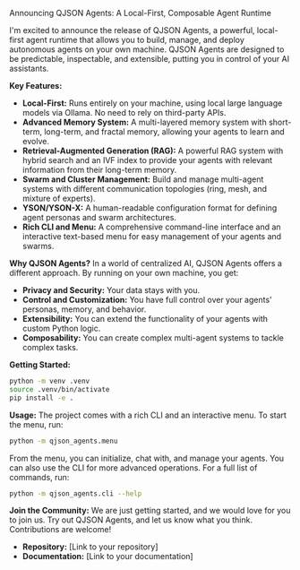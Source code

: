 Announcing QJSON Agents: A Local-First, Composable Agent Runtime

I'm excited to announce the release of QJSON Agents, a powerful, local-first agent runtime that allows you to build, manage, and deploy autonomous agents on your own machine. QJSON Agents are designed to be predictable, inspectable, and extensible, putting you in control of your AI assistants.

**Key Features:**
*   **Local-First:** Runs entirely on your machine, using local large language models via Ollama. No need to rely on third-party APIs.
*   **Advanced Memory System:** A multi-layered memory system with short-term, long-term, and fractal memory, allowing your agents to learn and evolve.
*   **Retrieval-Augmented Generation (RAG):** A powerful RAG system with hybrid search and an IVF index to provide your agents with relevant information from their long-term memory.
*   **Swarm and Cluster Management:** Build and manage multi-agent systems with different communication topologies (ring, mesh, and mixture of experts).
*   **YSON/YSON-X:** A human-readable configuration format for defining agent personas and swarm architectures.
*   **Rich CLI and Menu:** A comprehensive command-line interface and an interactive text-based menu for easy management of your agents and swarms.

**Why QJSON Agents?**
In a world of centralized AI, QJSON Agents offers a different approach. By running on your own machine, you get:
*   **Privacy and Security:** Your data stays with you.
*   **Control and Customization:** You have full control over your agents' personas, memory, and behavior.
*   **Extensibility:** You can extend the functionality of your agents with custom Python logic.
*   **Composability:** You can create complex multi-agent systems to tackle complex tasks.

**Getting Started:**
```bash
python -m venv .venv
source .venv/bin/activate
pip install -e .
```

**Usage:**
The project comes with a rich CLI and an interactive menu. To start the menu, run:
```bash
python -m qjson_agents.menu
```
From the menu, you can initialize, chat with, and manage your agents. You can also use the CLI for more advanced operations. For a full list of commands, run:
```bash
python -m qjson_agents.cli --help
```

**Join the Community:**
We are just getting started, and we would love for you to join us. Try out QJSON Agents, and let us know what you think. Contributions are welcome!

*   **Repository:** [Link to your repository]
*   **Documentation:** [Link to your documentation]
